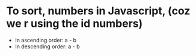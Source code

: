 # To sort, numbers in Javascript, (coz we r using the id numbers)

- In ascending order: a - b
- In descending order: a - b